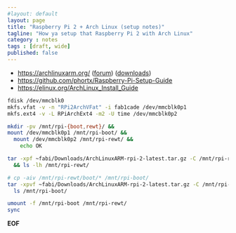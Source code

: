 ```yaml
---
#layout: default
layout: page
title: "Raspberry Pi 2 + Arch Linux (setup notes)"
tagline: "How ya setup that Raspberry Pi 2 with Arch Linux"
category : notes
tags : [draft, wide]
published: false
---
```


* <https://archlinuxarm.org/> ([forum](https://archlinuxarm.org/forum)) ([downloads](https://archlinuxarm.org/about/downloads))
* <https://github.com/phortx/Raspberry-Pi-Setup-Guide>
* <https://elinux.org/ArchLinux_Install_Guide>


```bash
fdisk /dev/mmcblk0
mkfs.vfat -v -n "RPi2ArchVFat" -i fab1cade /dev/mmcblk0p1
mkfs.ext4 -v -L RPiArchExt4 -m2 -U time /dev/mmcblk0p2
```

```bash
mkdir -pv /mnt/rpi-{boot,rewt}/ &&
mount /dev/mmcblk0p1 /mnt/rpi-boot/ &&
  mount /dev/mmcblk0p2 /mnt/rpi-rewt/ &&
    echo OK
```

```bash
tar -xpf ~fabi/Downloads/ArchLinuxARM-rpi-2-latest.tar.gz -C /mnt/rpi-rewt/  \
  && ls -lh /mnt/rpi-rewt/
```

```bash
# cp -aiv /mnt/rpi-rewt/boot/* /mnt/rpi-boot/
tar -xpvf ~fabi/Downloads/ArchLinuxARM-rpi-2-latest.tar.gz -C /mnt/rpi-boot/ --strip-components=2 ./boot/ &&
  ls /mnt/rpi-boot/
```

```bash
umount -f /mnt/rpi-boot /mnt/rpi-rewt/
sync
```

__EOF__
